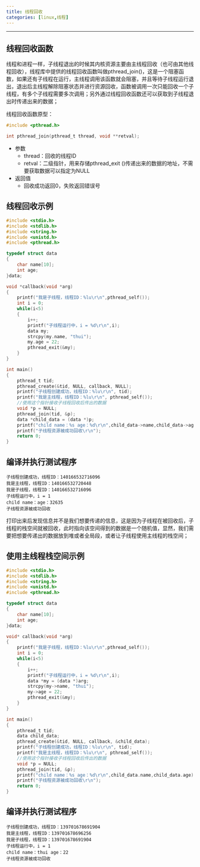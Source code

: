 ```yaml
---
title: 线程回收
categories: [linux,线程]
---
```


--------------

## 线程回收函数

线程和进程一样，子线程退出的时候其内核资源主要由主线程回收（也可由其他线程回收），线程库中提供的线程回收函数叫做pthread_join()，这是一个阻塞函数，如果还有子线程在运行，主线程调用该函数就会阻塞，并且等待子线程运行退出，退出后主线程解除阻塞状态并进行资源回收，函数被调用一次只能回收一个子线程，有多个子线程需要多次调用；另外通过线程回收函数还可以获取到子线程退出时传递出来的数据；

线程回收函数原型：

~~~c
#include <pthread.h>

int pthread_join(pthread_t thread, void **retval);
~~~

- 参数
  - thread：回收的线程ID
  - retval：二级指针，用来存储pthread_exit ()传递出来的数据的地址，不需要获取数据可以指定为NULL
- 返回值
  - 回收成功返回0，失败返回错误号

## 线程回收示例

~~~c
#include <stdio.h>
#include <stdlib.h>
#include <string.h>
#include <unistd.h>
#include <pthread.h>

typedef struct data
{
    char name[10];
    int age;
}data;

void *callback(void *arg)
{
    printf("我是子线程，线程ID：%lu\r\n",pthread_self());
    int i = 0;
    while(i<5)
    {
        i++;
        printf("子线程运行中，i = %d\r\n",i);
        data my;
        strcpy(my.name, "thui");
        my.age = 22;
        pthread_exit(&my);
    }
}

int main()
{
    pthread_t tid;
    pthread_create(&tid, NULL, callback, NULL);
    printf("子线程创建成功，线程ID：%lu\r\n", tid);
    printf("我是主线程，线程ID：%lu\r\n", pthread_self());
    //使用这个指针接收子线程回收后传出的数据
    void *p = NULL;
    pthread_join(tid, &p);
    data *child_data = (data *)p;
    printf("child name：%s age：%d\r\n",child_data->name,child_data->age);
    printf("子线程资源被成功回收\r\n");
    return 0;
}
~~~

## 编译并执行测试程序

~~~shell
子线程创建成功，线程ID：140166532716096
我是主线程，线程ID：140166532720448
我是子线程，线程ID：140166532716096
子线程运行中，i = 1
child name：age：32635
子线程资源被成功回收
~~~

打印出来后发现信息并不是我们想要传递的信息，这是因为子线程在被回收后，子线程的栈空间就被回收，此时指向该空间得到的数据是一个随机值，显然，我们需要把想要传递出的数据放到堆或者全局段，或者让子线程使用主线程的栈空间；

## 使用主线程栈空间示例

~~~c
#include <stdio.h>
#include <stdlib.h>
#include <string.h>
#include <unistd.h>
#include <pthread.h>

typedef struct data
{
    char name[10];
    int age;
}data;

void* callback(void *arg)
{
    printf("我是子线程，线程ID：%lu\r\n",pthread_self());
    int i = 0;
    while(i<5)
    {
        i++;
        printf("子线程运行中，i = %d\r\n",i);
        data *my = (data *)arg;
        strcpy(my->name, "thui");
        my->age = 22;
        pthread_exit(&my);
    }
}

int main()
{
    pthread_t tid;
    data child_data;
    pthread_create(&tid, NULL, callback, &child_data);
    printf("子线程创建成功，线程ID：%lu\r\n", tid);
    printf("我是主线程，线程ID：%lu\r\n", pthread_self());
    //使用这个指针接收子线程回收后传出的数据
    void *p = NULL;
    pthread_join(tid, &p);
    printf("child name：%s age：%d\r\n",child_data.name,child_data.age);
    printf("子线程资源被成功回收\r\n");
    return 0;
}
~~~

## 编译并执行测试程序

~~~shell
子线程创建成功，线程ID：139701678691904
我是主线程，线程ID：139701678696256
我是子线程，线程ID：139701678691904
子线程运行中，i = 1
child name：thui age：22
子线程资源被成功回收
~~~


